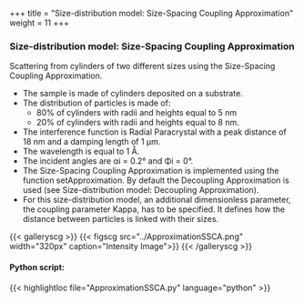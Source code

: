+++
title = "Size-distribution model: Size-Spacing Coupling Approximation"
weight = 11
+++

### Size-distribution model: Size-Spacing Coupling Approximation

Scattering from cylinders of two different sizes using the Size-Spacing Coupling Approximation.

* The sample is made of cylinders deposited on a substrate.
* The distribution of particles is made of:
    * 80% of cylinders with radii and heights equal to 5 nm
    * 20% of cylinders with radii and heights equal to 8 nm.
* The interference function is Radial Paracrystal with a peak distance of 18 nm and a damping length of 1 μm.
* The wavelength is equal to 1 Å.
* The incident angles are αi = 0.2° and Φi = 0°.
* The Size-Spacing Coupling Approximation is implemented using the function setApproximation. By default the Decoupling Approximation is used (see Size-distribution model: Decoupling Approximation).
* For this size-distribution model, an additional dimensionless parameter, the coupling parameter Kappa, has to be specified. It defines how the distance between particles is linked with their sizes.

{{< galleryscg >}}
{{< figscg src="../ApproximationSSCA.png" width="320px" caption="Intensity Image">}}
{{< /galleryscg >}}

#### Python script:
{{< highlightloc file="ApproximationSSCA.py" language="python" >}}
